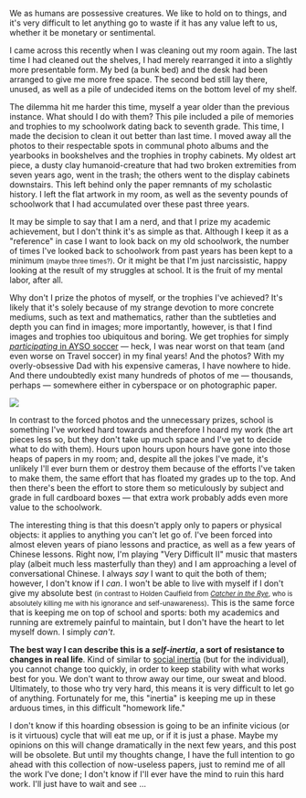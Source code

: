 <p>We as humans are possessive creatures. We like to hold on to things, and it's very difficult to let anything go to waste if it has any value left to us, whether it be monetary or sentimental.</p><p>I came across this recently when I was cleaning out my room again. The last time I had cleaned out the shelves, I had merely rearranged it into a slightly more presentable form. My bed (a bunk bed) and the desk had been arranged to give me more free space. The second bed still lay there, unused, as well as a pile of undecided items on the bottom level of my shelf.</p><p>The dilemma hit me harder this time, myself a year older than the previous instance. What should I do with them? This pile included a pile of memories and trophies to my schoolwork dating back to seventh grade. This time, I made the decision to clean it out better than last time. I moved away all the photos to their respectable spots in communal photo albums and the yearbooks in bookshelves and the trophies in trophy cabinets. My oldest art piece, a dusty clay humanoid-creature that had two broken extremities from seven years ago, went in the trash; the others went to the display cabinets downstairs. This left behind only the paper remnants of my scholastic history. I left the flat artwork in my room, as well as the seventy pounds of schoolwork that I had accumulated over these past three years.</p><p>It may be simple to say that I am a nerd, and that I prize my academic achievement, but I don't think it's as simple as that. Although I keep it as a "reference" in case I want to look back on my old schoolwork, the number of times I've looked back to schoolwork from past years has been kept to a minimum <small>(maybe three times?)</small>. Or it might be that I'm just narcissistic, happy looking at the result of my struggles at school. It is the fruit of my mental labor, after all.</p><p>Why don't I prize the photos of myself, or the trophies I've achieved? It's likely that it's solely because of my strange devotion to more concrete mediums, such as text and mathematics, rather than the subtleties and depth you can find in images; more importantly, however, is that I find images and trophies too ubiquitous and boring. We get trophies for simply <a href="https://www.trophydepot.com/AYSO-Trophies-and-Awards/C5782_1/"><em>participating</em> in AYSO soccer</a> &mdash; heck, I was near worst on that team (and even worse on Travel soccer) in my final years! And the photos? With my overly-obsessive Dad with his expensive cameras, I have nowhere to hide. And there undoubtedly exist many hundreds of photos of me &mdash; thousands, perhaps &mdash; somewhere either in cyberspace or on photographic paper.</p><img class="postImageRight half" src="https://www.420magazine.com/gallery/data/500/20100522Aber-00-papers.jpg" /><p>In contrast to the forced photos and the unnecessary prizes, school is something I've worked hard towards and therefore I hoard my work (the art pieces less so, but they don't take up much space and I've yet to decide what to do with them). Hours upon hours upon hours have gone into those heaps of papers in my room; and, despite all the jokes I've made, it's unlikely I'll ever burn them or destroy them because of the efforts I've taken to make them, the same effort that has floated my grades up to the top. And then there's been the effort to store them so meticulously by subject and grade in full cardboard boxes &mdash; that extra work probably adds even more value to the schoolwork.</p><p>The interesting thing is that this doesn't apply only to papers or physical objects: it applies to anything you can't let go of. I've been forced into almost eleven years of piano lessons and practice, as well as a few years of Chinese lessons. Right now, I'm playing "Very Difficult II" music that masters play (albeit much less masterfully than they) and I am approaching a level of conversational Chinese. I always <em>say</em> I want to quit the both of them; however, I don't know if I <em>can</em>. I won't be able to live with myself if I don't give my absolute best <small>(in contrast to Holden Caulfield from <a href="https://en.wikipedia.org/wiki/The_Catcher_in_the_Rye"><em>Catcher in the Rye</em></a>, who is absolutely killing me with his ignorance and self-unawareness)</small>. This is the same force that is keeping me on top of school and sports: both my academics and running are extremely painful to maintain, but I don't have the heart to let myself down. I simply <em>can't</em>.</p><p><strong>The best way I can describe this is a <em>self-inertia</em>, a sort of resistance to changes in real life</strong>. Kind of similar to <a href="https://en.wikipedia.org/wiki/Social_inertia">social inertia</a> (but for the individual), you cannot change too quickly, in order to keep stability with what works best for you. We don't want to throw away our time, our sweat and blood. Ultimately, to those who try very hard, this means it is very difficult to let go of anything. Fortunately for me, this "inertia" is keeping me up in these arduous times, in this difficult "homework life."</p><p>I don't know if this hoarding obsession is going to be an infinite vicious (or is it virtuous) cycle that will eat me up, or if it is just a phase. Maybe my opinions on this will change dramatically in the next few years, and this post will be obsolete. But until my thoughts change, I have the full intention to go ahead with this collection of now-useless papers, just to remind me of all the work I've done; I don't know if I'll ever have the mind to ruin this hard work. I'll just have to wait and see &hellip;</p>